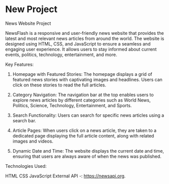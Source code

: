 # New Project
 News Website Project

NewsFlash is a responsive and user-friendly news website that provides the latest and most relevant news articles from around the world. The website is designed using HTML, CSS, and JavaScript to ensure a seamless and engaging user experience. It allows users to stay informed about current events, politics, technology, entertainment, and more.

Key Features:

1. Homepage with Featured Stories: The homepage displays a grid of featured news stories with captivating images and headlines. Users can click on these stories to read the full articles.

2. Category Navigation: The navigation bar at the top enables users to explore news articles by different categories such as World News, Politics, Science, Technology, Entertainment, and Sports.
3. Search Functionality: Users can search for specific news articles using a search bar.
4. Article Pages: When users click on a news article, they are taken to a dedicated page displaying the full article content, along with related images and videos.
5. Dynamic Date and Time: The website displays the current date and time, ensuring that users are always aware of when the news was published.

Technologies Used:

HTML 
CSS 
JavaScript
External API -: https://newsapi.org.
 